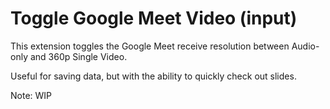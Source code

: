 # Toggle Google Meet Video (input)

This extension toggles the Google Meet receive resolution between Audio-only and 360p Single Video.

Useful for saving data, but with the ability to quickly check out slides.

Note: WIP
